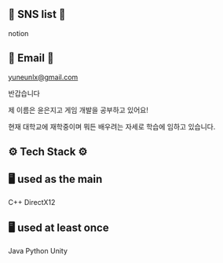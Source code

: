 ## 📌 SNS list 📌
notion

## 📌 Email 📌
yuneunlx@gmail.com

반갑습니다


제 이름은 윤은지고 게임 개발을 공부하고 있어요!


현재 대학교에 재학중이며 뭐든 배우려는 자세로 학습에 임하고 있습니다.

## ⚙️ Tech Stack ⚙️
## 🖥️ used as the main
C++ DirectX12 

## 🖥️ used at least once
Java Python Unity 


